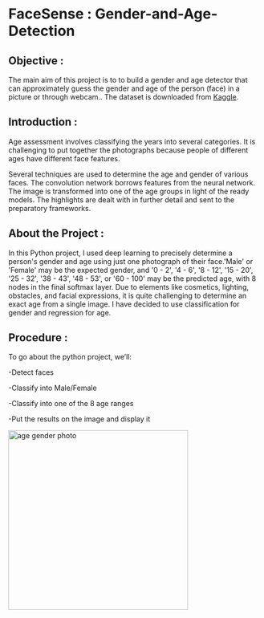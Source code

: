 # FaceSense : Gender-and-Age-Detection

## Objective :

The main aim of this project is to to build a gender and age detector that can approximately guess the gender and age of the person (face) in a picture or through webcam.. The dataset is downloaded from [Kaggle](https://www.kaggle.com/datasets/jangedoo/utkface-new).

## Introduction :

Age assessment involves classifying the years into several categories. It is challenging to put together the photographs because people of different ages have different face features.

Several techniques are used to determine the age and gender of various faces. The convolution network borrows features from the neural network. The image is transformed into one of the age groups in light of the ready models. The highlights are dealt with in further detail and sent to the preparatory frameworks.

## About the Project :

In this Python project, I used deep learning to precisely determine a person's gender and age using just one photograph of their face.'Male' or 'Female' may be the expected gender, and '0 - 2', '4 - 6', '8 - 12', '15 - 20', '25 - 32', '38 - 43', '48 - 53', or '60 - 100' may be the predicted age, with 8 nodes in the final softmax layer. Due to elements like cosmetics, lighting, obstacles, and facial expressions, it is quite challenging to determine an exact age from a single image. I have decided to use classification for gender and regression for age.

## Procedure :

To go about the python project, we’ll:

-Detect faces
 
-Classify into Male/Female

-Classify into one of the 8 age ranges

-Put the results on the image and display it

<img width="358" alt="age gender photo" src="https://github.com/Sanchariii/Gender_and_Age_Detection/assets/88083502/fbf2d07d-8f75-4cbf-a1f6-c3be045e4e81">

